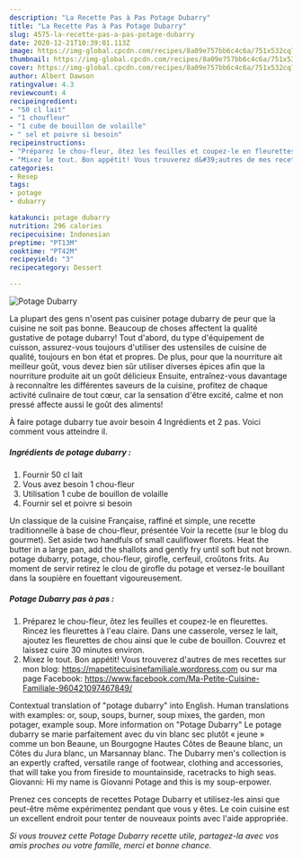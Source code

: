 ```yaml
---
description: "La Recette Pas à Pas Potage Dubarry"
title: "La Recette Pas à Pas Potage Dubarry"
slug: 4575-la-recette-pas-a-pas-potage-dubarry
date: 2020-12-21T10:39:01.113Z
image: https://img-global.cpcdn.com/recipes/8a09e757bb6c4c6a/751x532cq70/potage-dubarry-photo-principale-de-la-recette.jpg
thumbnail: https://img-global.cpcdn.com/recipes/8a09e757bb6c4c6a/751x532cq70/potage-dubarry-photo-principale-de-la-recette.jpg
cover: https://img-global.cpcdn.com/recipes/8a09e757bb6c4c6a/751x532cq70/potage-dubarry-photo-principale-de-la-recette.jpg
author: Albert Dawson
ratingvalue: 4.3
reviewcount: 4
recipeingredient:
- "50 cl lait"
- "1 choufleur"
- "1 cube de bouillon de volaille"
- " sel et poivre si besoin"
recipeinstructions:
- "Préparez le chou-fleur, ôtez les feuilles et coupez-le en fleurettes. Rincez les fleurettes à l&#39;eau claire. Dans une casserole, versez le lait, ajoutez les fleurettes de chou ainsi que le cube de bouillon. Couvrez et laissez cuire 30 minutes environ."
- "Mixez le tout. Bon appétit! Vous trouverez d&#39;autres de mes recettes sur mon blog: https://mapetitecuisinefamiliale.wordpress.com ou sur ma page Facebook: https://www.facebook.com/Ma-Petite-Cuisine-Familiale-960421097467849/"
categories:
- Resep
tags:
- potage
- dubarry

katakunci: potage dubarry 
nutrition: 296 calories
recipecuisine: Indonesian
preptime: "PT13M"
cooktime: "PT42M"
recipeyield: "3"
recipecategory: Dessert

---
```



![Potage Dubarry](https://img-global.cpcdn.com/recipes/8a09e757bb6c4c6a/751x532cq70/potage-dubarry-photo-principale-de-la-recette.jpg)

La plupart des gens n'osent pas cuisiner potage dubarry de peur que la cuisine ne soit pas bonne. Beaucoup de choses affectent la qualité gustative de potage dubarry! Tout d'abord, du type d'équipement de cuisson, assurez-vous toujours d'utiliser des ustensiles de cuisine de qualité, toujours en bon état et propres. De plus, pour que la nourriture ait meilleur goût, vous devez bien sûr utiliser diverses épices afin que la nourriture produite ait un goût délicieux Ensuite, entraînez-vous davantage à reconnaître les différentes saveurs de la cuisine, profitez de chaque activité culinaire de tout cœur, car la sensation d'être excité, calme et non pressé affecte aussi le goût des aliments!

<!--inarticleads1-->

À faire potage dubarry tue avoir besoin 4 Ingrédients et 2 pas. Voici comment vous atteindre il.

##### Ingrédients de potage dubarry :

1. Fournir 50 cl lait
1. Vous avez besoin 1 chou-fleur
1. Utilisation 1 cube de bouillon de volaille
1. Fournir  sel et poivre si besoin


Un classique de la cuisine Française, raffiné et simple, une recette traditionnelle à base de chou-fleur, présentée Voir la recette (sur le blog du gourmet). Set aside two handfuls of small cauliflower florets. Heat the butter in a large pan, add the shallots and gently fry until soft but not brown. potage dubarry, potage, chou-fleur, girofle, cerfeuil, croûtons frits. Au moment de servir retirez le clou de girofle du potage et versez-le bouillant dans la soupière en fouettant vigoureusement. 

<!--inarticleads2-->

##### Potage Dubarry pas à pas :

1. Préparez le chou-fleur, ôtez les feuilles et coupez-le en fleurettes. Rincez les fleurettes à l&#39;eau claire. Dans une casserole, versez le lait, ajoutez les fleurettes de chou ainsi que le cube de bouillon. Couvrez et laissez cuire 30 minutes environ.
1. Mixez le tout. Bon appétit! Vous trouverez d&#39;autres de mes recettes sur mon blog: https://mapetitecuisinefamiliale.wordpress.com ou sur ma page Facebook: https://www.facebook.com/Ma-Petite-Cuisine-Familiale-960421097467849/


Contextual translation of &#34;potage dubarry&#34; into English. Human translations with examples: or, soup, soups, burner, soup mixes, the garden, mon potager, example soup. More information on &#34;Potage Dubarry&#34; Le potage dubarry se marie parfaitement avec du vin blanc sec plutôt « jeune » comme un bon Beaune, un Bourgogne Hautes Côtes de Beaune blanc, un Côtes du Jura blanc, un Marsannay blanc. The Dubarry men&#39;s collection is an expertly crafted, versatile range of footwear, clothing and accessories, that will take you from fireside to mountainside, racetracks to high seas. Giovanni: Hi my name is Giovanni Potage and this is my soup-erpower. 

<!--inarticleads1-->

<p>
Prenez ces concepts de recettes Potage Dubarry et utilisez-les ainsi que peut-être même expérimentez pendant que vous y êtes. Le coin cuisine est un excellent endroit pour tenter de nouveaux points avec l'aide appropriée.
</p>

<p>
<i>Si vous trouvez cette Potage Dubarry recette utile, partagez-la avec vos amis proches ou votre famille, merci et bonne chance.</i>
</p>
